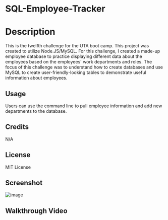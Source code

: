 # SQL-Employee-Tracker

# Description 
This is the twelfth challenge for the UTA boot camp. This project was created to utilize Node.JS/MySQL. For this challenge, I created a made-up employee database to practice displaying different data about the employees based on the employees' work departments and roles. The focus of this challenge was to understand how to create databases and use MySQL to create user-friendly-looking tables to demonstrate useful information about employees. 

## Usage 
Users can use the command line to pull employee information and add new departments to the database.

## Credits 
N/A

## License 
MIT License 

## Screenshot 
![image](https://github.com/Jaek23/SQL-Employee-Tracker/assets/141678374/6970d9f6-6b11-4821-a833-ba9ee1cce83a)

## Walkthrough Video 
